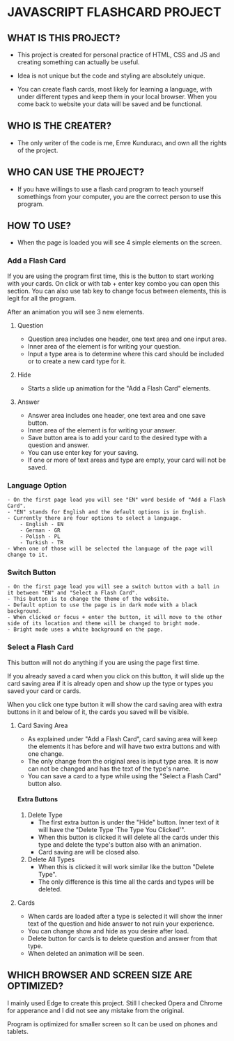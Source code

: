 # JAVASCRIPT FLASHCARD PROJECT

## WHAT IS THIS PROJECT? 

- This project is created for personal practice of HTML, CSS and JS and creating something can actually be useful.

- Idea is not unique but the code and styling are absolutely unique.

- You can create flash cards, most likely for learning a language, with under different types and keep them in your local browser. When you come back to website your data will be saved and be functional.

## WHO IS THE CREATER?

- The only writer of the code is me, Emre Kunduracı, and own all the rights of the project.

## WHO CAN USE THE PROJECT?

- If you have willings to use a flash card program to teach yourself somethings from your computer, you are the correct person to use this program.

## HOW TO USE?

- When the page is loaded you will see 4 simple elements on the screen.

### Add a Flash Card

If you are using the program first time, this is the button to start working with your cards. On click or with tab + enter key combo you can open this section. You can also use tab key to change focus between elements, this is legit for all the program.

After an animation you will see 3 new elements.

1. Question

    - Question area includes one header, one text area and one input area.
    - Inner area of the element is for writing your question.
    - Input a type area is to determine where this card should be included or to create a new card type for it.

2. Hide

    - Starts a slide up animation for the "Add a Flash Card" elements.

3. Answer
    
    - Answer area includes one header, one text area and one save button.
    - Inner area of the element is for writing your answer.
    - Save button area is to add your card to the desired type with a question and answer.
    - You can use enter key for your saving.
    - If one or more of text areas and type are empty, your card will not be saved.

### Language Option

    - On the first page load you will see "EN" word beside of "Add a Flash Card".
    - "EN" stands for English and the default options is in English.
    - Currently there are four options to select a language.
        - English - EN
        - German - GR
        - Polish - PL
        - Turkish - TR
    - When one of those will be selected the language of the page will change to it.

### Switch Button

    - On the first page load you will see a switch button with a ball in it between "EN" and "Select a Flash Card".
    - This button is to change the theme of the website.
    - Default option to use the page is in dark mode with a black background.
    - When clicked or focus + enter the button, it will move to the other side of its location and theme will be changed to bright mode.
    - Bright mode uses a white background on the page.

### Select a Flash Card
    
This button will not do anything if you are using the page first time.

If you already saved a card when you click on this button, it will slide up the card saving area if it is already open and show up the type or types you saved your card or cards.

When you click one type button it will show the card saving area with extra buttons in it and below of it, the cards you saved will be visible.
        
1. Card Saving Area

    - As explained under "Add a Flash Card", card saving area will keep the elements it has before and will have two extra buttons and with one change.
    - The only change from the original area is input type area. It is now can not be changed and has the text of the type's name.
    - You can save a card to a type while using the "Select a Flash Card" button also.

    #### Extra Buttons

    1. Delete Type
        - The first extra button is under the "Hide" button. Inner text of it will have the "Delete Type 'The Type You Clicked'".
        - When this button is clicked it will delete all the cards under this type and delete the type's button also with an animation.
        - Card saving are will be closed also.
    2. Delete All Types
        - When this is clicked it will work similar like the button "Delete Type".
        - The only difference is this time all the cards and types will be deleted.

2. Cards              

    - When cards are loaded after a type is selected it will show the inner text of the question and hide answer to not ruin your experience.
    - You can change show and hide as you desire after load.
    - Delete button for cards is to delete question and answer from that type.
    - When deleted an animation will be seen.  

## WHICH BROWSER AND SCREEN SIZE ARE OPTIMIZED?

I mainly used Edge to create this project. Still I checked Opera and Chrome for apperance and I did not see any mistake from the original.

Program is optimized for smaller screen so It can be used on phones and tablets.